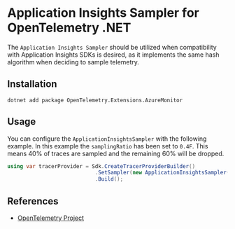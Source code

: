 # Application Insights Sampler for OpenTelemetry .NET

The ```Application Insights Sampler``` should be utilized when
compatibility with Application Insights SDKs is desired, as it
implements the same hash algorithm when deciding to sample telemetry.

## Installation

```shell
dotnet add package OpenTelemetry.Extensions.AzureMonitor
```

## Usage

You can configure the `ApplicationInsightsSampler` with the following example.
In this example the `samplingRatio` has been set to `0.4F`.
This means 40% of traces are sampled and the remaining 60% will be dropped.

```csharp
using var tracerProvider = Sdk.CreateTracerProviderBuilder()
                            .SetSampler(new ApplicationInsightsSampler(0.4F))
                            .Build();
```

## References

* [OpenTelemetry Project](https://opentelemetry.io/)
